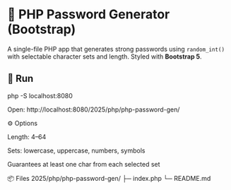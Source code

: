 # 🔐 PHP Password Generator (Bootstrap)

A single-file PHP app that generates strong passwords using `random_int()` with selectable character sets and length. Styled with **Bootstrap 5**.

## 🚀 Run
php -S localhost:8080

Open:
http://localhost:8080/2025/php/php-password-gen/

⚙️ Options

Length: 4–64

Sets: lowercase, uppercase, numbers, symbols

Guarantees at least one char from each selected set

📦 Files
2025/php/php-password-gen/
 ├─ index.php
 └─ README.md